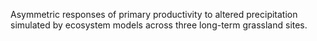 Asymmetric responses of primary productivity to altered precipitation simulated by ecosystem models across three long-term grassland sites.
